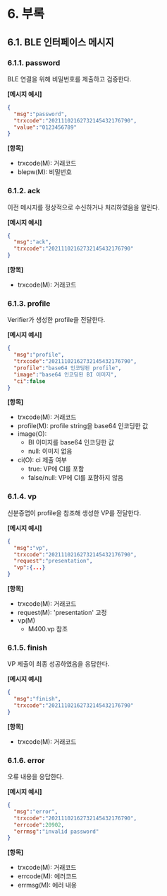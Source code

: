# 6. 부록

## 6.1. BLE 인터페이스 메시지

### 6.1.1. password
BLE 연결을 위해 비밀번호를 제출하고 검증한다.

**[메시지 예시]**

```json
{
  "msg":"password",
  "trxcode":"20211102162732145432176790",
  "value":"0123456789"
}
```

**[항목]**

* trxcode(M): 거래코드
* blepw(M): 비밀번호

### 6.1.2. ack
이전 메시지를 정상적으로 수신하거나 처리하였음을 알린다.


**[메시지 예시]**
```json
{
  "msg":"ack",
  "trxcode":"20211102162732145432176790"
}
```

**[항목]**

* trxcode(M): 거래코드

### 6.1.3. profile
Verifier가 생성한 profile을 전달한다.

**[메시지 예시]**

```json
{
  "msg":"profile",
  "trxcode":"20211102162732145432176790",
  "profile":"base64 인코딩된 profile",
  "image":"base64 인코딩된 BI 이미지",
  "ci":false
}
```

**[항목]**

* trxcode(M): 거래코드
* profile(M): profile string을 base64 인코딩한 값
* image(O):
    * BI 이미지를 base64 인코딩한 값
    * null: 이미지 없음
* ci(O): ci 제출 여부
    * true: VP에 CI를 포함
    * false/null: VP에 CI를 포함하지 않음

### 6.1.4. vp
신분증앱이 profile을 참조해 생성한 VP를 전달한다.

**[메시지 예시]**

```json
{
  "msg":"vp",
  "trxcode":"20211102162732145432176790",
  "request":"presentation",
  "vp":{...}
}
```

**[항목]**

* trxcode(M): 거래코드
* request(M): 'presentation' 고정
* vp(M)
    * M400.vp 참조

### 6.1.5. finish
VP 제출이 최종 성공하였음을 응답한다.

**[메시지 예시]**

```json
{
  "msg":"finish",
  "trxcode":"20211102162732145432176790"
}
```

**[항목]**

* trxcode(M): 거래코드

### 6.1.6. error
오류 내용을 응답한다.

**[메시지 예시]**

```json
{
  "msg":"error",
  "trxcode":"20211102162732145432176790",
  "errcode":20902,
  "errmsg":"invalid password"
}
```

**[항목]**

* trxcode(M): 거래코드
* errcode(M): 에러코드
* errmsg(M): 에러 내용


<div style="page-break-after: always;"></div>


